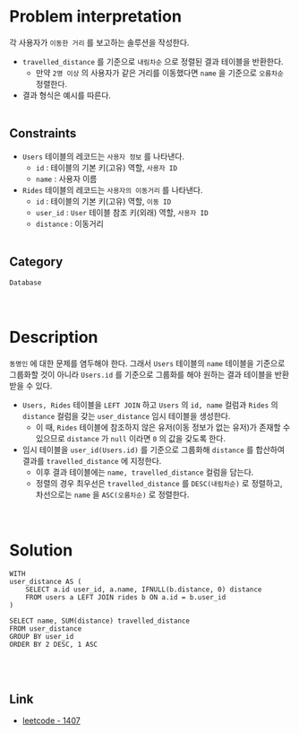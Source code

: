 # Problem interpretation
각 사용자가 `이동한 거리` 를 보고하는 솔루션을 작성한다.
- `travelled_distance` 를 기준으로 `내림차순` 으로 정렬된 결과 테이블을 반환한다.
    - 만약 `2명 이상` 의 사용자가 같은 거리를 이동했다면 `name` 을 기준으로 `오름차순` 정렬한다.
- 결과 형식은 예시를 따른다.
<br/><br/>

## Constraints
- `Users` 테이블의 레코드는 `사용자 정보` 를 나타낸다.
    - `id` : 테이블의 기본 키(고유) 역할, `사용자 ID`
    - `name` : 사용자 이름
- `Rides` 테이블의 레코드는 `사용자의 이동거리` 를 나타낸다.
    - `id` : 테이블의 기본 키(고유) 역할, `이동 ID`
    - `user_id` : `User` 테이블 참조 키(외래) 역할, `사용자 ID`
    - `distance` : 이동거리
<br/><br/>

## Category
`Database`
<br/><br/><br/>

# Description
`동명인` 에 대한 문제를 염두해야 한다. 그래서 `Users` 테이블의 `name` 테이블을 기준으로 그룹화할 것이 아니라 `Users.id` 를 기준으로 그룹화를 해야 원하는 결과 테이블을 반환받을 수 있다.
- `Users, Rides` 테이블을 `LEFT JOIN` 하고 `Users` 의 `id, name` 컬럼과 `Rides` 의 `distance` 컬럼을 갖는 `user_distance` 임시 테이블을 생성한다.
    - 이 때, `Rides` 테이블에 참조하지 않은 유저(이동 정보가 없는 유저)가 존재할 수 있으므로 `distance` 가 `null` 이라면 `0` 의 값을 갖도록 한다.
- 임시 테이블을 `user_id(Users.id)` 를 기준으로 그룹화해 `distance` 를 합산하여 결과를 `travelled_distance` 에 지정한다.
    - 이후 결과 테이블에는 `name, travelled_distance` 컬럼을 담는다.
    - 정렬의 경우 최우선은 `travelled_distance` 를 `DESC(내림차순)` 로 정렬하고, 차선으로는 `name` 을 `ASC(오름차순)` 로 정렬한다.
<br/><br/><br/>

# Solution
```mysql
WITH
user_distance AS (
    SELECT a.id user_id, a.name, IFNULL(b.distance, 0) distance
    FROM users a LEFT JOIN rides b ON a.id = b.user_id
)

SELECT name, SUM(distance) travelled_distance
FROM user_distance
GROUP BY user_id
ORDER BY 2 DESC, 1 ASC
```
<br/><br/>

## Link
- [leetcode - 1407](https://leetcode.com/problems/top-travellers/description/)